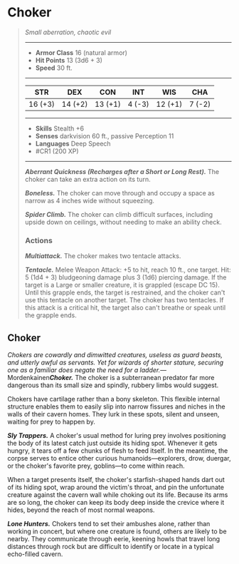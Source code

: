 # Choker
>*Small aberration, chaotic evil*
>___
>- **Armor Class** 16 (natural armor)
>- **Hit Points** 13 (3d6 + 3)
>- **Speed** 30 ft.
>___
>|STR|DEX|CON|INT|WIS|CHA|
>|:---:|:---:|:---:|:---:|:---:|:---:|
>|16 (+3)|14 (+2)|13 (+1)|4 (-3)|12 (+1)|7 (-2)|
>___
>- **Skills** Stealth +6
>- **Senses** darkvision 60 ft., passive Perception 11
>- **Languages** Deep Speech
>- #CR1 (200 XP)
>___
>***Aberrant Quickness (Recharges after a Short or Long Rest).*** The choker can take an extra action on its turn.  
>
>***Boneless.*** The choker can move through and occupy a space as narrow as 4 inches wide without squeezing.  
>
>***Spider Climb.*** The choker can climb difficult surfaces, including upside down on ceilings, without needing to make an ability check.  
>
>### Actions
>***Multiattack.*** The choker makes two tentacle attacks.  
>
>***Tentacle.*** Melee Weapon Attack: +5 to hit, reach 10 ft., one target. Hit: 5 (1d4 + 3) bludgeoning damage plus 3 (1d6) piercing damage. If the target is a Large or smaller creature, it is grappled (escape DC 15). Until this grapple ends, the target is restrained, and the choker can't use this tentacle on another target. The choker has two tentacles. If this attack is a critical hit, the target also can't breathe or speak until the grapple ends.

## Choker

*Chokers are cowardly and dimwitted creatures, useless as guard beasts, and utterly awful as servants. Yet for wizards of shorter stature, securing one as a familiar does negate the need for a ladder.*— Mordenkainen***Choker.*** The choker is a subterranean predator far more dangerous than its small size and spindly, rubbery limbs would suggest.

Chokers have cartilage rather than a bony skeleton. This flexible internal structure enables them to easily slip into narrow fissures and niches in the walls of their cavern homes. They lurk in these spots, silent and unseen, waiting for prey to happen by.

***Sly Trappers.*** A choker's usual method for luring prey involves positioning the body of its latest catch just outside its hiding spot. Whenever it gets hungry, it tears off a few chunks of flesh to feed itself. In the meantime, the corpse serves to entice other curious humanoids—explorers, drow, duergar, or the choker's favorite prey, goblins—to come within reach.

When a target presents itself, the choker's starfish-shaped hands dart out of its hiding spot, wrap around the victim's throat, and pin the unfortunate creature against the cavern wall while choking out its life. Because its arms are so long, the choker can keep its body deep inside the crevice where it hides, beyond the reach of most normal weapons.

***Lone Hunters.*** Chokers tend to set their ambushes alone, rather than working in concert, but where one creature is found, others are likely to be nearby. They communicate through eerie, keening howls that travel long distances through rock but are difficult to identify or locate in a typical echo-filled cavern.